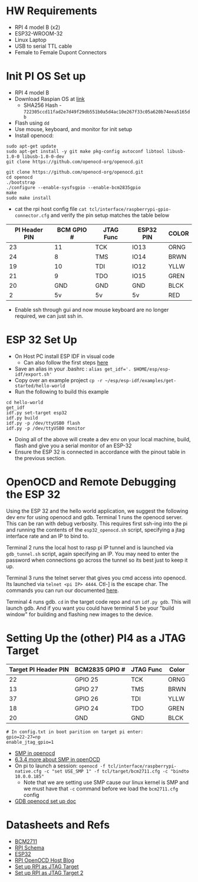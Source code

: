 # HW Requirements

* RPI 4 model B (x2)
* ESP32-WROOM-32
* Linux Laptop
* USB to serial TTL cable
* Female to Female Dupont Connectors

# Init PI OS Set up

* RPI 4 model B
* Download Raspian OS at [link](https://www.raspberrypi.com/software/operating-systems/)
    * SHA256 Hash - `722305ccd11fad2e7d49f29db551b0a5d4ac10e267f33c05a620b74eea5165db`
* Flash using `dd`
* Use mouse, keyboard, and monitor for init setup
* Install openocd:

```
sudo apt-get update
sudo apt-get install -y git make pkg-config autoconf libtool libusb-1.0-0 libusb-1.0-0-dev
git clone https://github.com/openocd-org/openocd.git

git clone https://github.com/openocd-org/openocd.git
cd openocd
./bootstrap
./configure --enable-sysfsgpio --enable-bcm2835gpio
make
sudo make install
```

* cat the rpi host config file `cat tcl/interface/raspberrypi-gpio-connector.cfg` and verify the pin setup matches the table below

| PI Header PIN | BCM GPIO # | JTAG Func | ESP32 PIN | COLOR |
| --- | --- | --- | --- | --- |
| 23 |  11 | TCK | IO13 | ORNG |
| 24 |   8 | TMS | IO14 | BRWN |
| 19 |  10 | TDI | IO12 | YLLW |
| 21 |   9 | TDO | IO15 | GREN |
| 20 | GND | GND |  GND | BLCK |
|  2 |  5v |  5v |   5v |  RED |

* Enable ssh through gui and now mouse keyboard are no longer required, we can just ssh in.

# ESP 32 Set Up

* On Host PC install ESP IDF in visual code
    * Can also follow the first steps [here](https://docs.espressif.com/projects/esp-idf/en/latest/esp32/get-started/linux-macos-setup.html#get-started-linux-macos-first-steps)
* Save an alias in your .bashrc : `alias get_idf='. $HOME/esp/esp-idf/export.sh'`
* Copy over an example project `cp -r ~/esp/esp-idf/examples/get-started/hello-world`
* Run the following to build this example

```
cd hello-world
get_idf
idf.py set-target esp32
idf.py build
idf.py -p /dev/ttyUSB0 flash
idf.py -p /dev/ttyUSB0 monitor
```

* Doing all of the above will create a dev env on your local machine, build, flash and give you a serial monitor of an ESP-32
* Ensure the ESP 32 is connected in accordance with the pinout table in the previous section.

# OpenOCD and Remote Debugging the ESP 32

Using the ESP 32 and the hello world application, we suggest the following dev env for using openocd and gdb. Terminal 1 runs the openocd server. This can be ran with debug verbosity. This requires first ssh-ing into the pi and running the contents of the `esp32_openocd.sh` script, specifying a jtag interface rate and an IP to bind to. 

Terminal 2 runs the local host to rasp pi IP tunnel and is launched via `gdb_tunnel.sh` script, again specifying an IP. You may need to enter the password when connections go across the tunnel so its best just to keep it up.

Terminal 3 runs the telnet server that gives you cmd access into openocd. Its launched via `telnet <pi IP> 4444`. Ctl-] is the escape char. The commands you can run our documented [here](https://openocd.org/doc/html/General-Commands.html).

Terminal 4 runs gdb. `cd` in the target code repo and run `idf.py gdb`. This will launch gdb. And if you want you could have terminal 5 be your "build window" for building and flashing new images to the device.

# Setting Up the (other) PI4 as a JTAG Target

| Target PI Header PIN | BCM2835 GPIO # | JTAG Func | Color |
| --- | --- | --- | --- |
| 22 | GPIO 25 | TCK | ORNG |
| 13 | GPIO 27 | TMS | BRWN |
| 37 | GPIO 26 | TDI | YLLW |
| 18 | GPIO 24 | TDO | GREN |
| 20 |   GND   | GND | BLCK | 

```
# In config.txt in boot parition on target pi enter:
gpio=22-27=np
enable_jtag_gpio=1
```

* [SMP in openocd](https://openocd.org/doc/html/GDB-and-OpenOCD.html#usingopenocdsmpwithgdb)
* [6.3.4 more about SMP in openOCD](https://openocd.org/doc/html/Config-File-Guidelines.html)
* On pi to launch a session: `openocd -f tcl/interface/raspberrypi-native.cfg -c "set USE_SMP 1" -f tcl/target/bcm2711.cfg -c "bindto 10.0.0.185"`
    * Note that we are setting use SMP cause our linux kernel is SMP and we must have that `-c` command before we load the `bcm2711.cfg` config
* [GDB openocd set up doc](https://openocd.org/doc/html/Server-Configuration.html)


# Datasheets and Refs

* [BCM2711](./Docs/bcm2711-peripherals.pdf)
* [RPI Schema](./Docs/raspberry-pi-4-reduced-schematics.pdf)
* [ESP32](./Docs/esp32-wroom-32_datasheet_en.pdf)
* [RPI OpenOCD Host Blog](https://blog.wokwi.com/gdb-debugging-esp32-using-raspberry-pi/)
* [Set up RPI as JTAG Target](https://sysprogs.com/VisualKernel/tutorials/raspberry/jtagsetup/)
* [Set up RPI as JTAG Target 2](https://www.vinnie.work/blog/2020-11-06-baremetal-rpi4-setup)